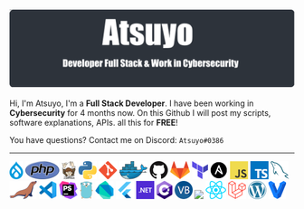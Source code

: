 
<h3 align="center">
  <img src="images/ats.png"/>
</h3>

Hi, I'm Atsuyo, I'm a **Full Stack Developer**. I have been working in **Cybersecurity** for 4 months now. On this Github I will post my scripts, software explanations, APIs. all this for **FREE**!

You have questions? Contact me on Discord: ``Atsuyo#0386``

---

<a href="https://www.drupal.org/" title="Drupal"><img src="icon/drupal.png" /></a>
<a href="https://www.php.net/" title="PHP"><img src="icon/php.png" /></a>
<a href="https://getcomposer.org/" title="Composer"><img src="icon/composer.png" /></a>
<a href="https://www.python.org/" title="Python"><img src="icon/python.png" /></a>
<a href="https://git-scm.com/" title="Git"><img src="icon/git.png" /></a>
<a href="https://www.docker.com/" title="Docker"><img src="icon/docker.png" /></a>
<a href="https://github.com/" title="GitHub"><img src="icon/github.png" /></a>
<a href="https://gitlab.com/" title="GitLab"><img src="icon/gitlab.png" /></a>
<a href="https://www.terraform.io/" title="Terraform"><img src="icon/terraform.png" /></a>
<a href="https://www.ansible.com/" title="Ansible"><img src="icon/ansible.png" /></a>
<a href="https://en.wikipedia.org/wiki/JavaScript" title="JavaScript"><img src="icon/javascript.png" /></a>
<a href="https://www.typescriptlang.org/" title="TypeScript"><img src="icon/typescript.png" /></a>
<a href="https://www.mysql.com/" title="MySQL"><img src="icon/mysql.png" /></a>
<a href="https://mariadb.org/" title="MariaDB"><img src="icon/mariadb.png" /></a>
<a href="https://code.visualstudio.com/" title="Visual Studio Code"><img src="icon/vscode.png" /></a>
<a href="https://www.jetbrains.com/phpstorm/" title="PHPStorm"><img src="icon/phpstorm.png" /></a>
<a href="https://golang.org/" title="Golang"><img src="icon/golang.png" /></a>
<a href="https://dart.dev/" title="Dart"><img src="icon/dartlang.png" /></a>
<a href="https://flutter.dev/" title="Flutter"><img src="icon/flutter.png" /></a>
<a href="https://dotnet.microsoft.com/" title="dotNet"><img src="icon/dotnet.png" /></a>
<a href="http://csharp.net/" title="C#"><img src="icon/csharp.png" /></a>
<a href="https://docs.microsoft.com/en-us/dotnet/visual-basic/" title="Visual Basic"><img src="icon/vbnet.png" /></a>
<a href="https://angular.io/" title="Angular"><img src="icon/angular.png" /></a>
<a href="https://reactjs.org/" title="React"><img src="icon/react.png" /></a>
<a href="https://laravel.com/" title="Laravel"><img src="icon/laravel.png" /></a>
<a href="https://wordpress.org/" title="WordPress"><img src="icon/wordpress.png" /></a>
<a href="https://www.vagrantup.com/" title="Vagrant"><img src="icon/vagrant.png" /></a>
